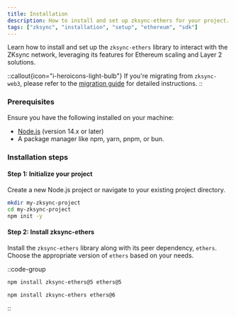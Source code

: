 ```yaml
---
title: Installation
description: How to install and set up zksync-ethers for your project.
tags: ["zksync", "installation", "setup", "ethereum", "sdk"]
---
```


Learn how to install and set up the `zksync-ethers` library to interact with the ZKsync network, leveraging its
features for Ethereum scaling and Layer 2 solutions.

::callout{icon="i-heroicons-light-bulb"}
If you're migrating from `zksync-web3`, please refer to the [migration guide](/zksync-era/sdk/js/ethers/guides/migration) for
detailed instructions.
::

### Prerequisites

Ensure you have the following installed on your machine:

- [Node.js](https://nodejs.org/) (version 14.x or later)
- A package manager like npm, yarn, pnpm, or bun.

### Installation steps

#### Step 1: Initialize your project

Create a new Node.js project or navigate to your existing project directory.

```bash
mkdir my-zksync-project
cd my-zksync-project
npm init -y
```

#### Step 2: Install zksync-ethers

Install the `zksync-ethers` library along with its peer dependency, `ethers`. Choose the appropriate
version of `ethers` based on your needs.

::code-group

```sh [ethers-v5]
npm install zksync-ethers@5 ethers@5
```

```sh [ethers-v6]
npm install zksync-ethers ethers@6
```

::

